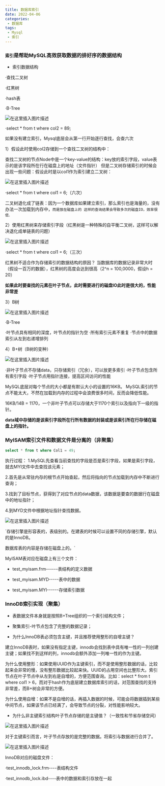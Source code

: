 ```yaml
---
title: 数据库索引
date: 2022-04-06
categories:
 - 数据库
tags:
 - Mysql
 - 索引
---
```


### `索引`是帮助MySQL高效获取数据的排好序的数据结构

* 索引数据结构

·查找二叉树

·红黑树

·hash表

·B-Tree

![在这里插入图片描述](https://img-blog.csdnimg.cn/0d414281e6c04a019030280b5e227925.png)

·select * from t where col2 = 89;

如果没有建立索引，Mysql底层会从第一行开始逐行查找，会查六次

1）假设此时使用col2存储到一个查找二叉树的结构中：

查找二叉树的节点Node中是一个key-value的结构：key放的索引字段，value表示的是该字段所在行在磁盘上的地址（文件指针）
但是二叉树存储索引的时候会出现一些问题：假设此时是以col1作为索引建立二叉树：

![在这里插入图片描述](https://img-blog.csdnimg.cn/f0a7e1adc0c1446cb174dff34dc22904.png)

·select * from t where col1 = 6;（六次）

二叉树退化成了链表：因为一个数据库如果建立索引，那么索引也是海量的，没有办法一次加载到内存中，`而是放在磁盘上的
这样的查询结果会导致多次的磁盘IO，效率很低`.

2）使用红黑树来存储索引字段（红黑树是一种特殊的自平衡二叉树，这样可以解决退化成单链表的问题）

![在这里插入图片描述](https://img-blog.csdnimg.cn/ea4ae7e91672429c9618dac34e29d55f.png)

·select * from t where col1 = 6;（三次）

红黑树不适合作为存储索引的数据结构的原因？
当数据库的数据记录非常大时（假设一百万的数据），红黑树的高度会达到很高（2^n = 100,0000，假设h = 20）

**如果此时要查找的元素在叶子节点，此时需要进行的磁盘IO此时是很大的，性能非常差**

3）B树

![在这里插入图片描述](https://img-blog.csdnimg.cn/62325d84e8fd45b2aa720cd1b7a1afa0.png)

·B-Tree

·叶节点具有相同的深度，叶节点的指针为空
·所有索引元素不重复
·节点中的数据索引从左到右递增排列

4）B+树（B树的变种）

![在这里插入图片描述](https://img-blog.csdnimg.cn/d52c0672b31e4bdf8fe67eb8d1a52b7c.png)

·非叶子节点不存储data，只存储索引（冗余），可以放更多索引
·叶子节点包含所有索引字段
·叶子节点用指针连接，提高区间访问的性能

MySQL底层对每个节点的大小都是有默认大小的设置的16KB。
MySQL索引的节点不能太大，不然在加载到内存的过程中会浪费很多时间，反而会降低性能。

16KB/14B = 1170，一个非叶子节点可以存储大于1170个索引以及指向下一级的指针。

**data域中存储的是该索引字段所在行所有数据的封装或是该索引所在行存储在磁盘上的指针。**

### MyISAM索引文件和数据文件是分离的（非聚集）

```sql
select * from t where Col1 = 49;
```

执行过程：
1.MySQL先查看当前查找的字段是否是索引字段，如果是索引字段，就去MYI文件中去查找该元素；

2.首先是从常驻内存的根节点开始查起，然后将指向的节点加载到内存中不断进行查询；

3.找到了目标节点，获得到了对应节点的data数据，该数据是要查的数据行在磁盘中的地址指针；

4.到MYD文件中根据地址指针查找数据。

![在这里插入图片描述](https://img-blog.csdnimg.cn/93a6df81aba94c0ba195dc1878e10339.png)

`存储引擎是形容表的，表级别的。在建表的时候可以设置不同的存储引擎，默认的是InnoDB。

数据库表的内容是存储在磁盘上的。`

MyISAM表对应在磁盘上有三个文件：

* test_myisam.frm------表结构的定义数据

* test_myisam.MYD-----表中的数据

* test_myisam.MYI------存储索引数据

### InnoDB索引实现（聚集）

* 表数据文件本身就是按照B+Tree组织的一个索引结构文件；

* 聚集索引-叶节点包含了完整的数据记录；

* 为什么InnoDB表必须包含主键，并且推荐使用整形的自增主键？

建立InnoDB表时，如果没有指定主键，innodb会找到表中具有唯一性的一列创建主键；如果找不到这样的列，innodb会额外添加一列唯一性的作为主键。

为什么使用整形：如果使用UUID作为主键索引，而不是使用整形数据的话，比较起来会非常的慢，没有整形数据比较起来快。UUID的占用空间也比整形大。索引节点在叶子节点中从左到右是自增的，方便范围查询。比如：select * from t where col1 > 6，而对于hash作为底层建立数据库索引的话，对范围查找的支持非常差，而B+树会非常的方便。

为什么使用自增：如果不是自增的话，再插入数据的时候，可能会将数据插到某些中间节点，如果该节点已经满了，会导致节点的分裂，对性能影响较大。

* 为什么非主键索引结构叶子节点存储的是主键值？（一致性和节省存储空间）

![在这里插入图片描述](https://img-blog.csdnimg.cn/dd889ab4480b40299a44c9643ef17ba5.png)

对于主键索引而言，叶子节点存放的是完整的数据。将索引与数据进行合并了。

![在这里插入图片描述](https://img-blog.csdnimg.cn/25095a2171494c03af705ade1010c4a5.png)

InnoDB对应的磁盘文件：

·test_innodb_lock.frm----表结构文件

·test_innodb_lock.ibd----表中的数据和索引存放在一起


